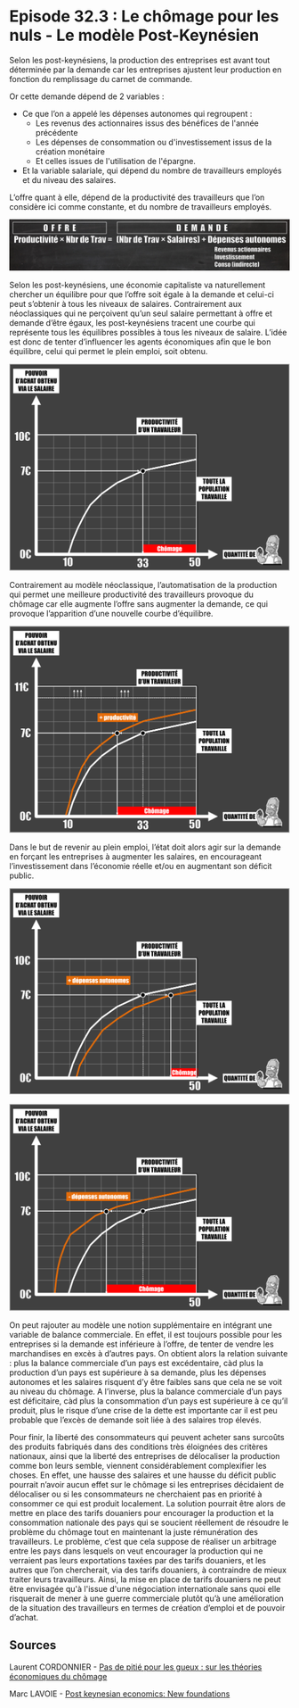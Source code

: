 # Episode 32.3 : Le chômage pour les nuls - Le modèle Post-Keynésien

Selon les post-keynésiens, la production des entreprises est avant tout déterminée par la demande car les entreprises ajustent leur production en fonction du remplissage du carnet de commande. 

Or cette demande dépend de 2 variables :

* Ce que l’on a appelé les dépenses autonomes qui regroupent :
  * Les revenus des actionnaires issus des bénéfices de l'année précédente
  * Les dépenses de consommation ou d'investissement issus de la création monétaire
  * Et celles issues de l'utilisation de l'épargne.
* Et la variable salariale, qui dépend du nombre de travailleurs employés et du niveau des salaires.

L’offre quant à elle, dépend de la productivité des travailleurs que l’on considère ici comme constante, et du nombre de travailleurs employés.

![Equation à résoudre](./images/Eps32_03_VisionPK_Equation.png "Equation à résoudre")

Selon les post-keynésiens, une économie capitaliste va naturellement chercher un équilibre pour que l’offre soit égale à la demande et celui-ci peut s’obtenir à tous les niveaux de salaires. Contrairement aux néoclassiques qui ne perçoivent qu’un seul salaire permettant à offre et demande d’être égaux, les post-keynésiens tracent une courbe qui représente tous les équilibres possibles à tous les niveaux de salaire. L’idée est donc de tenter d’influencer les agents économiques afin que le bon équilibre, celui qui permet le plein emploi, soit obtenu.

![Courbe des différents équilibres offre/demande](./images/Eps32_03_VisionPK.png "Courbe des différents équilibres offre/demande")

Contrairement au modèle néoclassique, l’automatisation de la production qui permet une meilleure productivité des travailleurs provoque du chômage car elle augmente l’offre sans augmenter la demande, ce qui provoque l’apparition d’une nouvelle courbe d’équilibre.

![En cas d'augmentation de la productivité](./images/Eps32_03_VisionPK_Plus_Productivite.png "En cas d'augmentation de la productivité")

Dans le but de revenir au plein emploi, l’état doit alors agir sur la demande en forçant les entreprises à augmenter les salaires, en encourageant l’investissement dans l’économie réelle et/ou en augmentant son déficit public.

![En cas d'augmentation des dépenses autonomes](./images/Eps32_03_VisionPK_Plus_DA.png "En cas d'augmentation des dépenses autonomes")

![En cas de diminution des dépenses autonomes](./images/Eps32_03_VisionPK_Moins_DA.png "En cas de diminution des dépenses autonomes")


On peut rajouter au modèle une notion supplémentaire en intégrant une variable de balance commerciale. En effet, il est toujours possible pour les entreprises si la demande est inférieure à l’offre, de tenter de vendre les marchandises en excès à d’autres pays. On obtient alors la relation suivante : plus la balance commerciale d’un pays est excédentaire, càd plus la production d’un pays est supérieure à sa demande, plus les dépenses autonomes et les salaires risquent d’y être faibles sans que cela ne se voit au niveau du chômage. A l’inverse, plus la balance commerciale d’un pays est déficitaire, càd plus la consommation d’un pays est supérieure à ce qu’il produit, plus le risque d’une crise de la dette est importante car il est peu probable que l’excès de demande soit liée à des salaires trop élevés.

Pour finir, la liberté des consommateurs qui peuvent acheter sans surcoûts des produits fabriqués dans des conditions très éloignées des critères nationaux, ainsi que la liberté des entreprises de délocaliser la production comme bon leurs semble, viennent considérablement complexifier les choses. En effet, une hausse des salaires et une hausse du déficit public pourrait n’avoir aucun effet sur le chômage si les entreprises décidaient de délocaliser ou si les consommateurs ne cherchaient pas en priorité à consommer ce qui est produit localement. La solution pourrait être alors de mettre en place des tarifs douaniers pour encourager la production et la consommation nationale des pays qui se soucient réellement de résoudre le problème du chômage tout en maintenant la juste rémunération des travailleurs. Le problème, c’est que cela suppose de réaliser un arbitrage entre les pays dans lesquels on veut encourager la production qui ne verraient pas leurs exportations taxées par des tarifs douaniers, et les autres que l’on chercherait, via des tarifs douaniers, à contraindre de mieux traiter leurs travailleurs. Ainsi, la mise en place de tarifs douaniers ne peut être envisagée qu'à l'issue d'une négociation internationale sans quoi elle risquerait de mener à une guerre commerciale plutôt qu’à une amélioration de la situation des travailleurs en termes de création d’emploi et de pouvoir d’achat.

## Sources

Laurent CORDONNIER - [Pas de pitié pour les gueux : sur les théories économiques du chômage](https://www.amazon.com/piti%C3%A9-pour-gueux-Laurent-Cordonnier/dp/2912107113)

Marc LAVOIE - [Post keynesian economics: New foundations](https://www.amazon.com/Post-Keynesian-Economics-Foundations-Marc-Lavoie/dp/184720483X/ref=sr_1_1?keywords=marc+lavoie+post+keynesian&qid=1570053118&s=books&sr=1-1)
